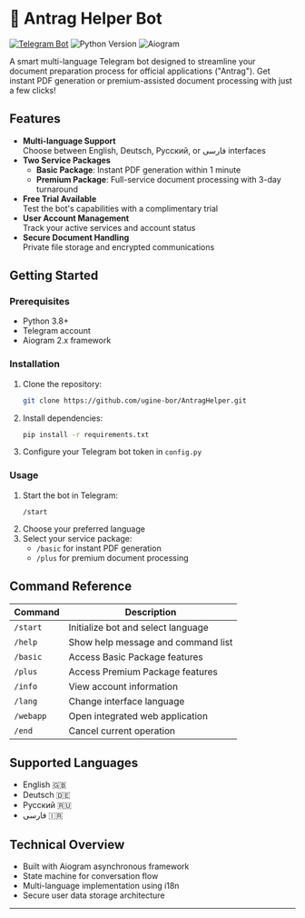 # 🤖 Antrag Helper Bot

[![Telegram Bot](https://img.shields.io/badge/Telegram-Bot-blue.svg)](https://t.me/Long_name_my_bot)
![Python Version](https://img.shields.io/badge/Python-3.8%2B-green)
![Aiogram](https://img.shields.io/badge/Framework-Aiogram%202.x-orange)

A smart multi-language Telegram bot designed to streamline your document preparation process for official
applications ("Antrag"). Get instant PDF generation or premium-assisted document processing with just a few clicks!

## Features

- **Multi-language Support**  
  Choose between English, Deutsch, Русский, or فارسی interfaces
- **Two Service Packages**
    - **Basic Package**: Instant PDF generation within 1 minute
    - **Premium Package**: Full-service document processing with 3-day turnaround
- **Free Trial Available**  
  Test the bot's capabilities with a complimentary trial
- **User Account Management**  
  Track your active services and account status
- **Secure Document Handling**  
  Private file storage and encrypted communications

## Getting Started

### Prerequisites

- Python 3.8+
- Telegram account
- Aiogram 2.x framework

### Installation

1. Clone the repository:
   ```bash
   git clone https://github.com/ugine-bor/AntragHelper.git
   ```
2. Install dependencies:
   ```bash
   pip install -r requirements.txt
   ```
3. Configure your Telegram bot token in `config.py`

### Usage

1. Start the bot in Telegram:
   ```
   /start
   ```
2. Choose your preferred language
3. Select your service package:
    - `/basic` for instant PDF generation
    - `/plus` for premium document processing

## Command Reference

| Command   | Description                        |
|-----------|------------------------------------|
| `/start`  | Initialize bot and select language |
| `/help`   | Show help message and command list |
| `/basic`  | Access Basic Package features      |
| `/plus`   | Access Premium Package features    |
| `/info`   | View account information           |
| `/lang`   | Change interface language          |
| `/webapp` | Open integrated web application    |
| `/end`    | Cancel current operation           |

## Supported Languages

- English 🇬🇧
- Deutsch 🇩🇪
- Русский 🇷🇺
- فارسی 🇮🇷

## Technical Overview

- Built with Aiogram asynchronous framework
- State machine for conversation flow
- Multi-language implementation using i18n
- Secure user data storage architecture

---